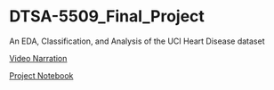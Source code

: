 # DTSA-5509_Final_Project
An EDA, Classification, and Analysis of the UCI Heart Disease dataset

[Video Narration]([********](https://github.com/wahargis/DTSA-5509_Final_Project/raw/main/DTSA_5509-Screen_Record_Narration_Project_Summary_Compressed_h264.mp4?download=)https://github.com/wahargis/DTSA-5509_Final_Project/raw/main/DTSA_5509-Screen_Record_Narration_Project_Summary_Compressed_h264.mp4?download=)

[Project Notebook](https://github.com/wahargis/DTSA-5509_Final_Project/blob/main/DTSA_5509-Supervised_Learning_Final_Project-UCI_Heart_Disease_Classifier-v2-no_cuML.ipynb)
